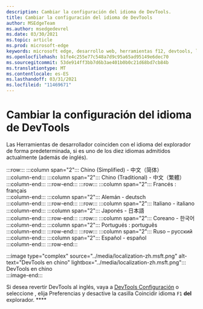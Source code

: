 ```yaml
---
description: Cambiar la configuración del idioma de DevTools.
title: Cambiar la configuración del idioma de DevTools
author: MSEdgeTeam
ms.author: msedgedevrel
ms.date: 03/30/2021
ms.topic: article
ms.prod: microsoft-edge
keywords: microsoft edge, desarrollo web, herramientas f12, devtools, localización, loc, idioma
ms.openlocfilehash: b1fe4c255e77c548a7d9c95a65ad95149e6dec70
ms.sourcegitcommit: 53de914ff3bb7d6b3ae401b0b0c21d68bd7cb84b
ms.translationtype: MT
ms.contentlocale: es-ES
ms.lasthandoff: 03/31/2021
ms.locfileid: "11469671"
---
```

# <a name="change-devtools-language-settings"></a>Cambiar la configuración del idioma de DevTools  

Las Herramientas de desarrollador coinciden con el idioma del explorador de forma predeterminada, si es uno de los diez idiomas admitidos actualmente \(además de inglés\).  

:::row:::
   :::column span="2":::
      Chino \(Simplified\) - &#20013;&#25991;&#65288;&#31616;&#20307;&#65289;  
   :::column-end:::
   :::column span="2":::
      Chino \(Traditional\) - &#20013;&#25991;&#65288;&#32321;&#39636;&#65289;  
   :::column-end:::
:::row-end:::
:::row:::
   :::column span="2":::
      Francés : fran&#231;ais  
   :::column-end:::
   :::column span="2":::
      Alemán - deutsch  
   :::column-end:::
:::row-end:::
:::row:::
   :::column span="2":::
      Italiano - italiano  
   :::column-end:::
   :::column span="2":::
      Japonés - &#26085;&#26412;&#35486;  
   :::column-end:::
:::row-end:::
:::row:::
   :::column span="2":::
      Coreano - &#54620;&#44397;&#50612;  
   :::column-end:::
   :::column span="2":::
      Portugués : portugu&#234;s  
   :::column-end:::
:::row-end:::
:::row:::
   :::column span="2":::
      Ruso – &#1088;&#1091;&#1089;&#1089;&#1082;&#1080;&#1081;  
   :::column-end:::
   :::column span="2":::
      Español - espa&#241;ol  
   :::column-end:::
:::row-end:::  

:::image type="complex" source="../media/localization-zh.msft.png" alt-text="DevTools en chino" lightbox="../media/localization-zh.msft.png":::
   DevTools en chino  
:::image-end:::  

Si desea revertir DevTools al inglés, vaya a [DevTools Configuración][DevtoolsCustomizeIndexSettings] o seleccione , elija Preferencias y desactive la casilla Coincidir idioma `F1` **del** explorador. ****  

<!-- links -->  

[DevtoolsCustomizeIndexSettings]: ./index.md#settings "Configuración: personalizar Microsoft Edge DevTools | Microsoft Docs"  
